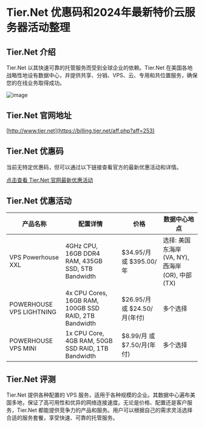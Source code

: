 # Tier.Net 优惠码和2024年最新特价云服务器活动整理

## Tier.Net 介绍
Tier.Net 以其快速可靠的托管服务而受到全球企业的依赖。Tier.Net 在美国各地战略性地设有数据中心，并提供共享、分销、VPS、云、专用和共位置服务，确保您的在线业务取得成功。

![image](https://github.com/huihuidamowang8/Tier-Net/assets/167751716/d1085b90-86d2-4138-aec3-2cc86e37a6eb)

## Tier.Net 官网地址
[http://www.tier.net](https://billing.tier.net/aff.php?aff=253)

## Tier.Net 优惠码
当前无特定优惠码，但可以通过以下链接查看官方的最新优惠活动和详情。

[点击查看 Tier.Net 官网最新优惠活动](https://billing.tier.net/aff.php?aff=253)

## Tier.Net 优惠活动
| 产品名称              | 配置详情                                           | 价格                         | 数据中心地点                                     |
|----------------------|---------------------------------------------------|------------------------------|------------------------------------------------|
| VPS Powerhouse XXL   | 4GHz CPU, 16GB DDR4 RAM, 435GB SSD, 5TB Bandwidth | $34.95/月 或 $395.00/年       | 选择: 美国东海岸 (VA, NY), 西海岸 (OR), 中部 (TX) |
| POWERHOUSE VPS LIGHTNING | 4x CPU Cores, 16GB RAM, 100GB SSD RAID, 2TB Bandwidth | $26.95/月 或 $24.50/月(年付)  | 多个选择                                       |
| POWERHOUSE VPS MINI  | 1x CPU Core, 4GB RAM, 50GB SSD RAID, 1TB Bandwidth | $8.99/月 或 $7.50/月(年付)   | 多个选择                                       |

## Tier.Net 评测
Tier.Net 提供各种配置的 VPS 服务，适用于各种规模的企业。其数据中心遍布美国多地，保证了高可用性和优异的网络连接速度。无论是价格、配置还是客户服务，Tier.Net 都能提供竞争力的产品和服务。用户可以根据自己的需求灵活选择合适的服务套餐，享受快速、可靠的托管服务。
